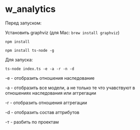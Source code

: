 # w_analytics

Перед запуском:

Установить graphviz (для Mac: `brew install graphviz`)

```npm install```

```npm install ts-node -g```

Для запуска:

```ts-node index.ts -e -a -r -n -d```

-e - отобразить отношения наследование

-a - отобразить все модели, а не только те что учавствуют в отношениях наследования или аггрегации

-r - отобразить отношения аггрегации

-d - отобразить состав аттрибутов

-т - разбить по проектам
